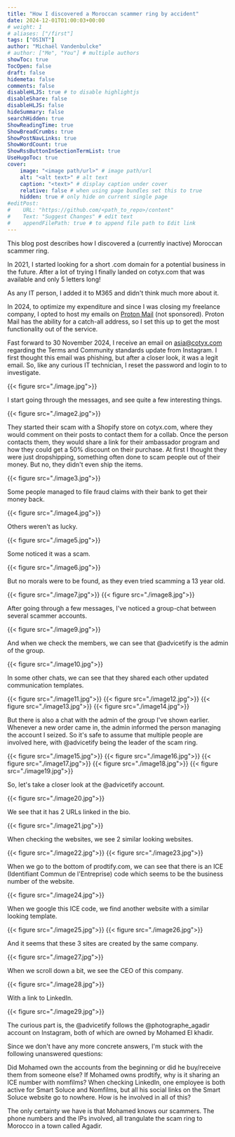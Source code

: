 ```yaml
---
title: "How I discovered a Moroccan scammer ring by accident"
date: 2024-12-01T01:00:03+00:00
# weight: 1
# aliases: ["/first"]
tags: ["OSINT"]
author: "Michaël Vandenbulcke"
# author: ["Me", "You"] # multiple authors
showToc: true
TocOpen: false
draft: false
hidemeta: false
comments: false
disableHLJS: true # to disable highlightjs
disableShare: false
disableHLJS: false
hideSummary: false
searchHidden: true
ShowReadingTime: true
ShowBreadCrumbs: true
ShowPostNavLinks: true
ShowWordCount: true
ShowRssButtonInSectionTermList: true
UseHugoToc: true
cover:
    image: "<image path/url>" # image path/url
    alt: "<alt text>" # alt text
    caption: "<text>" # display caption under cover
    relative: false # when using page bundles set this to true
    hidden: true # only hide on current single page
#editPost:
#    URL: "https://github.com/<path_to_repo>/content"
#    Text: "Suggest Changes" # edit text
#    appendFilePath: true # to append file path to Edit link
---
```

This blog post describes how I discovered a (currently inactive) Moroccan scammer ring. 

In 2021, I started looking for a short .com domain for a potential business in the future. After a lot of trying I finally landed on cotyx.com that was available and only 5 letters long! 

As any IT person, I added it to M365 and didn't think much more about it. 

In 2024, to optimize my expenditure and since I was closing my freelance company, I opted to host my emails on [Proton Mail](https://proton.me/mail) (not sponsored). Proton Mail has the ability for a catch-all address, so I set this up to get the most functionality out of the service.

Fast forward to 30 November 2024, I receive an email on asia@cotyx.com regarding the Terms and Community standards update from Instagram. I first thought this email was phishing, but after a closer look, it was a legit email. So, like any curious IT technician, I reset the password and login to to investigate.

{{< figure src="./image.jpg">}}

I start going through the messages, and see quite a few interesting things.

{{< figure src="./image2.jpg">}}

They started their scam with a Shopify store on cotyx.com, where they would comment on their posts to contact them for a collab. Once the person contacts them, they would share a link for their ambassador program and how they could get a 50% discount on their purchase. At first I thought they were just dropshipping, something often done to scam people out of their money. But no, they didn't even ship the items. 

{{< figure src="./image3.jpg">}}

Some people managed to file fraud claims with their bank to get their money back.

{{< figure src="./image4.jpg">}}

Others weren't as lucky. 

{{< figure src="./image5.jpg">}}

Some noticed it was a scam.

{{< figure src="./image6.jpg">}}

But no morals were to be found, as they even tried scamming a 13 year old.

{{< figure src="./image7.jpg">}}
{{< figure src="./image8.jpg">}}

After going through a few messages, I've noticed a group-chat between several scammer accounts. 

{{< figure src="./image9.jpg">}}

And when we check the members, we can see that @advicetify is the admin of the group. 

{{< figure src="./image10.jpg">}}

In some other chats, we can see that they shared each other updated communication templates.

{{< figure src="./image11.jpg">}}
{{< figure src="./image12.jpg">}}
{{< figure src="./image13.jpg">}}
{{< figure src="./image14.jpg">}}

But there is also a chat with the admin of the group I've shown earlier. Whenever a new order came in, the admin informed the person managing the account I seized. So it's safe to assume that multiple people are involved here, with @advicetify being the leader of the scam ring. 

{{< figure src="./image15.jpg">}}
{{< figure src="./image16.jpg">}}
{{< figure src="./image17.jpg">}}
{{< figure src="./image18.jpg">}}
{{< figure src="./image19.jpg">}}

So, let's take a closer look at the @advicetify account. 

{{< figure src="./image20.jpg">}}

We see that it has 2 URLs linked in the bio. 

{{< figure src="./image21.jpg">}}

When checking the websites, we see 2 similar looking websites. 

{{< figure src="./image22.jpg">}}
{{< figure src="./image23.jpg">}}

When we go to the bottom of prodtify.com, we can see that there is an ICE (Identifiant Commun de l'Entreprise) code which seems to be the business number of the website. 

{{< figure src="./image24.jpg">}}

When we google this ICE code, we find another website with a similar looking template. 

{{< figure src="./image25.jpg">}}
{{< figure src="./image26.jpg">}}

And it seems that these 3 sites are created by the same company. 

{{< figure src="./image27.jpg">}}

When we scroll down a bit, we see the CEO of this company. 

{{< figure src="./image28.jpg">}}

With a link to LinkedIn. 

{{< figure src="./image29.jpg">}}

The curious part is, the @advicetify follows the @photographe_agadir account on Instagram, both of which are owned by Mohamed El khadir.

Since we don't have any more concrete answers, I'm stuck with the following unanswered questions:

Did Mohamed own the accounts from the beginning or did he buy/receive them from someone else?
If Mohamed owns prodtify, why is it sharing an ICE number with nomfilms?
When checking LinkedIn, one employee is both active for Smart Soluce and Nomfilms, but all his social links on the Smart Soluce website go to nowhere. How is he involved in all of this? 

The only certainty we have is that Mohamed knows our scammers. The phone numbers and the IPs involved, all trangulate the scam ring to Morocco in a town called Agadir. 
